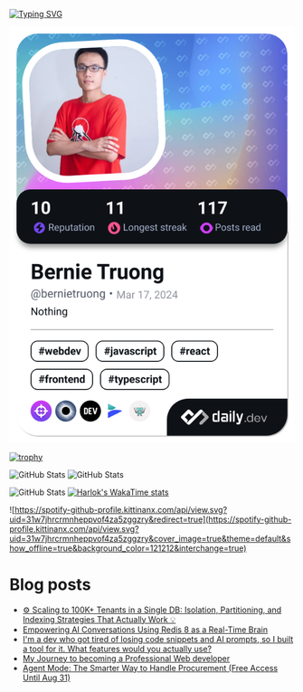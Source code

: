 [![Typing SVG](https://readme-typing-svg.demolab.com?font=Fira+Code&pause=1000&color=F37022&center=true&vCenter=true&random=true&width=435&lines=A+Senior+Student+at+FPT+University;A+Member+of+Japanese+Software+Club;A+Passionate+and+Curiosity+Developer)](https://git.io/typing-svg)

<div align="center">
   <a href="https://app.daily.dev/bernietruong">
      <img src="./devcard.png" width="652" alt="Bernie Truong's Dev Card"/>
   </a>
</div>

[![trophy](https://github-profile-trophy.vercel.app/?username=i-am-truong&theme=buddhism)](https://github.com/ryo-ma/github-profile-trophy)

![GitHub Stats](https://github-readme-stats.vercel.app/api?username=i-am-truong&show=reviews,discussions_started,discussions_answered,prs_merged,prs_merged_percentage&theme=ambient_gradient&rank_icon=percentile&show_icons=true&include_all_commits=true&hide_border=true&count_private=true)
![GitHub Stats](https://streak-stats.demolab.com?user=i-am-truong&theme=ambient_gradient&hide_border=true)

![GitHub Stats](https://github-readme-stats.vercel.app/api/top-langs/?username=i-am-truong&theme=ambient_gradient&show_icons=true&hide_border=true&layout=compact)
[![Harlok's WakaTime stats](https://github-readme-stats.vercel.app/api/wakatime?username=iamtruong&theme=ambient_gradient&layout=compact&custom_title=Bernie%20Truong's%20WakaTime%20Stats)](https://github.com/anuraghazra/github-readme-stats)

![https://spotify-github-profile.kittinanx.com/api/view.svg?uid=31w7jhrcrmnheppvof4za5zggzry&redirect=true](https://spotify-github-profile.kittinanx.com/api/view.svg?uid=31w7jhrcrmnheppvof4za5zggzry&cover_image=true&theme=default&show_offline=true&background_color=121212&interchange=true)

# Blog posts
<!-- BLOG-POST-LIST:START -->
- [⚙️ Scaling to 100K+ Tenants in a Single DB: Isolation, Partitioning, and Indexing Strategies That Actually Work 💡](https://dev.to/scalabrix/scaling-to-100k-tenants-in-a-single-db-isolation-partitioning-and-indexing-strategies-that-535j)
- [Empowering AI Conversations Using Redis 8 as a Real-Time Brain](https://dev.to/pooja_bhavani/empowering-ai-conversations-using-redis-8-as-a-real-time-brain-4bmi)
- [I&#39;m a dev who got tired of losing code snippets and AI prompts, so I built a tool for it. What features would you actually use?](https://dev.to/i_am_yaseen/im-a-dev-who-got-tired-of-losing-code-snippets-and-ai-prompts-so-i-built-a-tool-for-it-what-5eg4)
- [My Journey to becoming a Professional Web developer](https://dev.to/manasseh_todd_53967522c44/my-journey-to-becoming-a-professional-web-developer-39nm)
- [Agent Mode: The Smarter Way to Handle Procurement &lpar;Free Access Until Aug 31&rpar;](https://dev.to/accioprocurement/agent-mode-the-smarter-way-to-handle-procurement-free-access-until-aug-31-4k3a)
<!-- BLOG-POST-LIST:END -->
